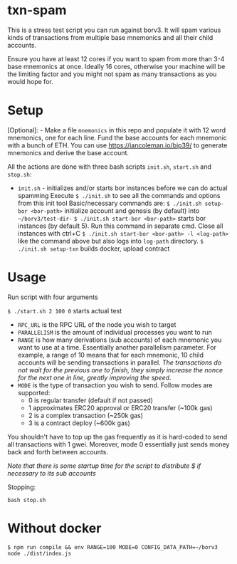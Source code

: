 # txn-spam 
This is a stress test script you can run against borv3. It will spam various kinds of transactions from multiple base mnemonics and all their child accounts.

Ensure you have at least 12 cores if you want to spam from more than 3-4 base mnemonics at once. Ideally 16 cores, otherwise your machine will be the limiting factor and you might not spam as many transactions as you would hope for. 


# Setup

[Optional]:
    - Make a file `mnemonics` in this repo and populate it with 12 word mnemonics, one for each line. Fund the base accounts for each mnemonic  with a bunch of ETH. You can use https://iancoleman.io/bip39/ to generate mnemonics and derive the base account. 

All the actions are done with three bash scripts `init.sh`, `start.sh` and `stop.sh`:
  - `init.sh` - initializes and/or starts bor instances before we can do actual spamming
      Execute `$ ./init.sh` to see all the commands and options from this init tool
      Basic/necessary commands are:
        `$ ./init.sh setup-bor <bor-path>` initialize account and genesis (by default) into `~/borv3/test-dir-`
        `$ ./init.sh start-bor <bor-path>` starts bor instances (by default 5). Run this command in separate cmd. Close all instances with ctrl+C
            `$ ./init.sh start-bor <bor-path> -l <log-path>` like the command above but also logs into `log-path` directory.
        `$ ./init.sh setup-txn` builds docker, upload contract

# Usage

Run script with four arguments

`$ ./start.sh 2 100 0` starts actual test

- `RPC_URL` is the RPC URL of the node you wish to target
- `PARALLELISM` is the amount of individual processes you want to run
- `RANGE` is how many derivations (sub accounts) of each mnemonic you want to use at a time. Essentially another parallelism parameter. For example, a range of 10 means that for each mnemonic, 10 child accounts will be sending transactions in parallel. *The transactions do not wait for the previous one to finish, they simply increase the nonce for the next one in line, greatly improving the speed*.
- `MODE` is the type of transaction you wish to send. Follow modes are supported:
  - 0 is regular transfer (default if not passed)
  - 1 approximates ERC20 approval or ERC20 transfer (~100k gas)
  - 2 is a complex transaction (~250k gas)
  - 3 is a contract deploy (~600k gas)

You shouldn't have to top up the gas frequently as it is hard-coded to send all transactions with 1 gwei. Moreover, mode 0 essentially just sends money back and forth between accounts. 

*Note that there is some startup time for the script to distribute $ if necessary to its sub accounts*

Stopping:

`bash stop.sh`

# Without docker
`$ npm run compile && env RANGE=100 MODE=0 CONFIG_DATA_PATH=~/borv3 node ./dist/index.js`





